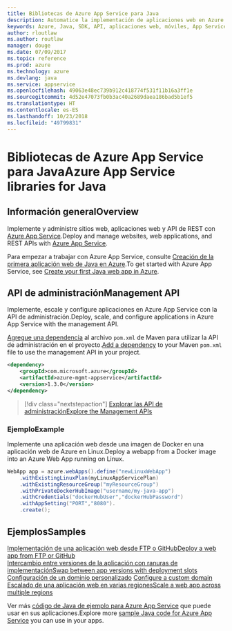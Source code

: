 ```yaml
---
title: Bibliotecas de Azure App Service para Java
description: Automatice la implementación de aplicaciones web en Azure App Service mediante las API de administración de Azure.
keywords: Azure, Java, SDK, API, aplicaciones web, móviles, App Service
author: rloutlaw
ms.author: routlaw
manager: douge
ms.date: 07/09/2017
ms.topic: reference
ms.prod: azure
ms.technology: azure
ms.devlang: java
ms.service: appservice
ms.openlocfilehash: 49063e48ec739b912c418774f531f11b16a3ff1e
ms.sourcegitcommit: 4d52e47073fb0b3ac40a2689daea186bad5b1ef5
ms.translationtype: HT
ms.contentlocale: es-ES
ms.lasthandoff: 10/23/2018
ms.locfileid: "49799831"
---
```

# <a name="azure-app-service-libraries-for-java"></a><span data-ttu-id="e52d7-104">Bibliotecas de Azure App Service para Java</span><span class="sxs-lookup"><span data-stu-id="e52d7-104">Azure App Service libraries for Java</span></span>

## <a name="overview"></a><span data-ttu-id="e52d7-105">Información general</span><span class="sxs-lookup"><span data-stu-id="e52d7-105">Overview</span></span>

<span data-ttu-id="e52d7-106">Implemente y administre sitios web, aplicaciones web y API de REST con [Azure App Service](/azure/app-service).</span><span class="sxs-lookup"><span data-stu-id="e52d7-106">Deploy and manage websites, web applications, and REST APIs with [Azure App Service](/azure/app-service).</span></span>

<span data-ttu-id="e52d7-107">Para empezar a trabajar con Azure App Service, consulte [Creación de la primera aplicación web de Java en Azure](/azure/app-service-web/app-service-web-get-started-java).</span><span class="sxs-lookup"><span data-stu-id="e52d7-107">To get started with Azure App Service, see [Create your first Java web app in Azure](/azure/app-service-web/app-service-web-get-started-java).</span></span>

## <a name="management-api"></a><span data-ttu-id="e52d7-108">API de administración</span><span class="sxs-lookup"><span data-stu-id="e52d7-108">Management API</span></span>

<span data-ttu-id="e52d7-109">Implemente, escale y configure aplicaciones en Azure App Service con la API de administración.</span><span class="sxs-lookup"><span data-stu-id="e52d7-109">Deploy, scale, and configure applications in Azure App Service with the management API.</span></span>

<span data-ttu-id="e52d7-110">[Agregue una dependencia](https://maven.apache.org/guides/getting-started/index.html#How_do_I_use_external_dependencies) al archivo `pom.xml` de Maven para utilizar la API de administración en el proyecto.</span><span class="sxs-lookup"><span data-stu-id="e52d7-110">[Add a dependency](https://maven.apache.org/guides/getting-started/index.html#How_do_I_use_external_dependencies) to your Maven `pom.xml` file to use the management API in your project.</span></span>

```XML
<dependency>
    <groupId>com.microsoft.azure</groupId>
    <artifactId>azure-mgmt-appservice</artifactId>
    <version>1.3.0</version>
</dependency>
```   

> [!div class="nextstepaction"]
> [<span data-ttu-id="e52d7-111">Explorar las API de administración</span><span class="sxs-lookup"><span data-stu-id="e52d7-111">Explore the Management APIs</span></span>](/java/api/overview/azure/appservice/management)

### <a name="example"></a><span data-ttu-id="e52d7-112">Ejemplo</span><span class="sxs-lookup"><span data-stu-id="e52d7-112">Example</span></span>

<span data-ttu-id="e52d7-113">Implemente una aplicación web desde una imagen de Docker en una aplicación web de Azure en Linux.</span><span class="sxs-lookup"><span data-stu-id="e52d7-113">Deploy a webapp from a Docker image into an Azure Web App running on Linux.</span></span>

```java
WebApp app = azure.webApps().define("newLinuxWebApp")
    .withExistingLinuxPlan(myLinuxAppServicePlan)
    .withExistingResourceGroup("myResourceGroup")
    .withPrivateDockerHubImage("username/my-java-app")
    .withCredentials("dockerHubUser","dockerHubPassword")
    .withAppSetting("PORT","8080").
    .create();
```

## <a name="samples"></a><span data-ttu-id="e52d7-114">Ejemplos</span><span class="sxs-lookup"><span data-stu-id="e52d7-114">Samples</span></span>

<span data-ttu-id="e52d7-115">[Implementación de una aplicación web desde FTP o GitHub][1]</span><span class="sxs-lookup"><span data-stu-id="e52d7-115">[Deploy a web app from FTP or GitHub][1]</span></span>  
<span data-ttu-id="e52d7-116">[Intercambio entre versiones de la aplicación con ranuras de implementación][2]</span><span class="sxs-lookup"><span data-stu-id="e52d7-116">[Swap between app versions with deployment slots][2]</span></span>  
<span data-ttu-id="e52d7-117">[Configuración de un dominio personalizado][3] </span><span class="sxs-lookup"><span data-stu-id="e52d7-117">[Configure a custom domain][3] </span></span>  
<span data-ttu-id="e52d7-118">[Escalado de una aplicación web en varias regiones][4]</span><span class="sxs-lookup"><span data-stu-id="e52d7-118">[Scale a web app across multiple regions][4]</span></span>   

<span data-ttu-id="e52d7-119">Ver más [código de Java de ejemplo para Azure App Service](https://azure.microsoft.com/resources/samples/?platform=java&term=appservice) que puede usar en sus aplicaciones.</span><span class="sxs-lookup"><span data-stu-id="e52d7-119">Explore more [sample Java code for Azure App Service](https://azure.microsoft.com/resources/samples/?platform=java&term=appservice) you can use in your apps.</span></span>

[1]: ../docs-ref-conceptual/java-sdk-configure-webapp-sources.md
[2]: https://azure.microsoft.com/resources/samples/app-service-java-manage-staging-and-production-slots-for-web-apps/
[3]: https://azure.microsoft.com/resources/samples/app-service-java-manage-web-apps-with-custom-domains/
[4]: https://azure.microsoft.com/resources/samples/app-service-java-scale-web-apps-on-linux/
